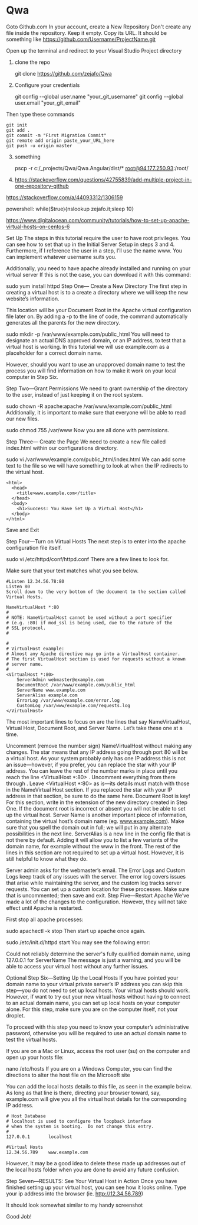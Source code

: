 # Qwa

Goto Github.com
In your account, create a New Repository
Don't create any file inside the repository. Keep it empty. Copy its URL. It should be something like https://github.com/Username/ProjectName.git

Open up the terminal and redirect to your Visual Studio Project directory

1. clone the repo

    git clone https://github.com/zejafo/Qwa

2. Configure your credentials

    git config --global user.name "your_git_username"
    git config --global user.email "your_git_email"

Then type these commands

    git init
    git add .
    git commit -m "First Migration Commit"
    git remote add origin paste_your_URL_here
    git push -u origin master

3. something

    pscp -r c:/_projects/Qwa/Qwa.Angular/dist/* root@94.177.250.93:/root/



4. https://stackoverflow.com/questions/42755839/add-multiple-project-in-one-repository-github

https://stackoverflow.com/a/44093312/1306159

powershell:
while($true){nslookup zejafo.it;sleep 10}


https://www.digitalocean.com/community/tutorials/how-to-set-up-apache-virtual-hosts-on-centos-6


Set Up
The steps in this tutorial require the user to have root privileges. You can see how to set that up in the Initial Server Setup in steps 3 and 4. Furthermore, if I reference the user in a step, I’ll use the name www. You can implement whatever username suits you.

Additionally, you need to have apache already installed and running on your virtual server If this is not the case, you can download it with this command:

sudo yum install httpd
Step One— Create a New Directory
The first step in creating a virtual host is to a create a directory where we will keep the new website’s information.

This location will be your Document Root in the Apache virtual configuration file later on. By adding a -p to the line of code, the command automatically generates all the parents for the new directory.

sudo mkdir -p /var/www/example.com/public_html
You will need to designate an actual DNS approved domain, or an IP address, to test that a virtual host is working. In this tutorial we will use example.com as a placeholder for a correct domain name.

However, should you want to use an unapproved domain name to test the process you will find information on how to make it work on your local computer in Step Six.

Step Two—Grant Permissions
We need to grant ownership of the directory to the user, instead of just keeping it on the root system.

 sudo chown -R apache:apache /var/www/example.com/public_html
Additionally, it is important to make sure that everyone will be able to read our new files.

 sudo chmod 755 /var/www
Now you are all done with permissions.

Step Three— Create the Page
We need to create a new file called index.html within our configurations directory.

sudo vi /var/www/example.com/public_html/index.html
We can add some text to the file so we will have something to look at when the IP redirects to the virtual host.

    <html>
      <head>
        <title>www.example.com</title>
      </head>
      <body>
        <h1>Success: You Have Set Up a Virtual Host</h1>
      </body>
    </html>
Save and Exit

Step Four—Turn on Virtual Hosts
The next step is to enter into the apache configuration file itself.

sudo vi /etc/httpd/conf/httpd.conf
There are a few lines to look for.

Make sure that your text matches what you see below.

    #Listen 12.34.56.78:80
    Listen 80
    Scroll down to the very bottom of the document to the section called Virtual Hosts.

    NameVirtualHost *:80
    #
    # NOTE: NameVirtualHost cannot be used without a port specifier
    # (e.g. :80) if mod_ssl is being used, due to the nature of the
    # SSL protocol.
    #

    #
    # VirtualHost example:
    # Almost any Apache directive may go into a VirtualHost container.
    # The first VirtualHost section is used for requests without a known
    # server name.
    #
    <VirtualHost *:80>
        ServerAdmin webmaster@example.com
        DocumentRoot /var/www/example.com/public_html
        ServerName www.example.com
        ServerAlias example.com
        ErrorLog /var/www/example.com/error.log
        CustomLog /var/www/example.com/requests.log
    </VirtualHost>
The most important lines to focus on are the lines that say NameVirtualHost, Virtual Host, Document Root, and Server Name. Let’s take these one at a time.

Uncomment (remove the number sign) NameVirtualHost without making any changes. The star means that any IP address going through port 80 will be a virtual host. As your system probably only has one IP address this is not an issue—however, if you prefer, you can replace the star with your IP address.
You can leave the rest of the number marks in place until you reach the line <VirtualHost *:80> . Uncomment everything from there through <VirtualHost>.
Leave <VirtualHost *:80> as is—its details must match with those in the NameVirtual Host section. If you replaced the star with your IP address in that section, be sure to do the same here.
Document Root is key! For this section, write in the extension of the new directory created in Step One. If the document root is incorrect or absent you will not be able to set up the virtual host.
Server Name is another important piece of information, containing the virtual host’s domain name (eg. www.example.com). Make sure that you spell the domain out in full; we will put in any alternate possibilities in the next line.
ServerAlias is a new line in the config file that is not there by default. Adding it will allow you to list a few variants of the domain name, for example without the www in the front.
The rest of the lines in this section are not required to set up a virtual host. However, it is still helpful to know what they do.

Server admin asks for the webmaster’s email.
The Error Logs and Custom Logs keep track of any issues with the server. The error log covers issues that arise while maintaining the server, and the custom log tracks server requests. You can set up a custom location for these processes.
Make sure that <VirtualHost> is uncommented; then save and exit.
Step Five—Restart Apache
We’ve made a lot of the changes to the configuration. However, they will not take effect until Apache is restarted.

First stop all apache processes:

sudo apachectl -k stop
Then start up apache once again.

sudo /etc/init.d/httpd start
You may see the following error:

Could not reliably determine the server's fully qualified domain name, using 127.0.0.1 for ServerName
The message is just a warning, and you will be able to access your virtual host without any further issues.

Optional Step Six—Setting Up the Local Hosts
If you have pointed your domain name to your virtual private server’s IP address you can skip this step—you do not need to set up local hosts. Your virtual hosts should work. However, if want to try out your new virtual hosts without having to connect to an actual domain name, you can set up local hosts on your computer alone. For this step, make sure you are on the computer itself, not your droplet.

To proceed with this step you need to know your computer’s administrative password, otherwise you will be required to use an actual domain name to test the virtual hosts.

If you are on a Mac or Linux, access the root user (su) on the computer and open up your hosts file:

nano /etc/hosts
If you are on a Windows Computer, you can find the directions to alter the host file on the Microsoft site

You can add the local hosts details to this file, as seen in the example below. As long as that line is there, directing your browser toward, say, example.com will give you all the virtual host details for the corresponding IP address.

    # Host Database
    # localhost is used to configure the loopback interface
    # when the system is booting.  Do not change this entry.
    #
    127.0.0.1       localhost

    #Virtual Hosts
    12.34.56.789    www.example.com

However, it may be a good idea to delete these made up addresses out of the local hosts folder when you are done to avoid any future confusion.

Step Seven—RESULTS: See Your Virtual Host in Action
Once you have finished setting up your virtual host, you can see how it looks online. Type your ip address into the browser (ie. http://12.34.56.789)

It should look somewhat similar to my handy screenshot

Good Job!